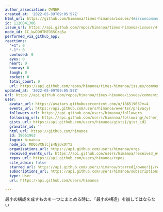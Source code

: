 ```yaml
---
author_association: OWNER
created_at: '2022-05-09T09:05:57Z'
html_url: https://github.com/himanoa/times-himanoa/issues/4#issuecomment-1120841306
id: 1120841306
issue_url: https://api.github.com/repos/himanoa/times-himanoa/issues/4
node_id: IC_kwDOHTMZ985Czq5a
performed_via_github_app: 
reactions:
  "+1": 0
  "-1": 0
  confused: 0
  eyes: 0
  heart: 0
  hooray: 0
  laugh: 0
  rocket: 0
  total_count: 0
  url: https://api.github.com/repos/himanoa/times-himanoa/issues/comments/1120841306/reactions
updated_at: '2022-05-09T09:05:57Z'
url: https://api.github.com/repos/himanoa/times-himanoa/issues/comments/1120841306
user:
  avatar_url: https://avatars.githubusercontent.com/u/18651963?v=4
  events_url: https://api.github.com/users/himanoa/events{/privacy}
  followers_url: https://api.github.com/users/himanoa/followers
  following_url: https://api.github.com/users/himanoa/following{/other_user}
  gists_url: https://api.github.com/users/himanoa/gists{/gist_id}
  gravatar_id: ''
  html_url: https://github.com/himanoa
  id: 18651963
  login: himanoa
  node_id: MDQ6VXNlcjE4NjUxOTYz
  organizations_url: https://api.github.com/users/himanoa/orgs
  received_events_url: https://api.github.com/users/himanoa/received_events
  repos_url: https://api.github.com/users/himanoa/repos
  site_admin: false
  starred_url: https://api.github.com/users/himanoa/starred{/owner}{/repo}
  subscriptions_url: https://api.github.com/users/himanoa/subscriptions
  type: User
  url: https://api.github.com/users/himanoa

---
```

最小の構成を成すものを一つにまとめる時に、「最小の構造」を崩してはならない